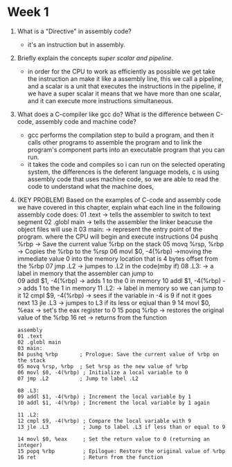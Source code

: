 # Week 1
1. What is a "Directive" in assembly code?
   - it's an instruction but in assembly. 

2. Briefly explain the concepts *super scalar and pipeline*. 
   - in order for the CPU to work as efficiently as possible we get take the instruction an make it like a assembly line, this we call a pipeline, and a scalar is a unit that executes the instructions in the pipeline, if we have a super scalar it means that we have more than one scalar, and it can execute more instructions simultaneous.    

3. What does a C-compiler like gcc do? What is the difference between C-code, assembly code and machine code?
   - gcc performs the compilation step to build a program, and then it calls other programs to assemble the program and to link the program's component parts into an executable program that you can run.
   - it takes the code and compiles so i can run on the selected operating system, the differences is the deferent language models, c is using assembly code that uses machine code, so we are able to read the code to understand what the machine does,     

4. (KEY PROBLEM) Based on the examples of C-code and assembly code we have covered in this chapter, explain what each line in the following assembly code does:
    01 .text   -> tells the assembler to switch to text segment 
	02 .globl main -> tells the assembler the linker beacuse the object files will use it 
	03 main: -> represent the entry point of the program. where the CPU will begin and execute instructions 
	04 pushq %rbp -> Save the current value %rbp on the stack
	05 movq %rsp, %rbp -> Copies the %rbp to the %rsp 
	06 movl $0, -4(%rbp) ->moving the immediate value 0 into the memory location that is 4 bytes offset from the %rbp 
	07 jmp .L2 -> jumpes to .L2 in the code(mby  if)
	08 .L3: -> a label in memory that the assembler can jump to  
	09 addl $1, -4(%rbp) -> adds 1 to the 0 in memory 
	10 addl $1, -4(%rbp) -> adds 1 to the 1 in memory
	11 .L2: -> label in memory so we can jump to it
	12 cmpl $9, -4(%rbp) -> sees if the variable in -4 is 9 if not it goes next
	13 jle .L3 -> jumpes to L3 if its less or eqiual than 9
	14 movl $0, %eax -> set's the eax register to 0 
	15 popq %rbp -> restores the original value of the %rbp 
	16 ret -> returns from the function 
	````
	assembly
	01 .text
	02 .globl main
	03 main:
	04 pushq %rbp       ; Prologue: Save the current value of %rbp on the stack
	05 movq %rsp, %rbp  ; Set %rsp as the new value of %rbp
	06 movl $0, -4(%rbp) ; Initialize a local variable to 0
	07 jmp .L2          ; Jump to label .L2

	08 .L3:
	09 addl $1, -4(%rbp) ; Increment the local variable by 1
	10 addl $1, -4(%rbp) ; Increment the local variable by 1 again

	11 .L2:
	12 cmpl $9, -4(%rbp) ; Compare the local variable with 9
	13 jle .L3           ; Jump to label .L3 if less than or equal to 9

	14 movl $0, %eax     ; Set the return value to 0 (returning an integer)
	15 popq %rbp         ; Epilogue: Restore the original value of %rbp
	16 ret               ; Return from the function
```

